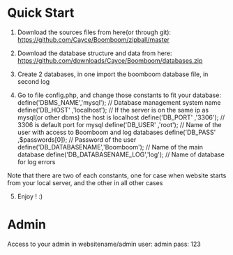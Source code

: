 Quick Start
===========

1. Download the sources files from here(or through git):
https://github.com/Cayce/Boomboom/zipball/master

2. Download the database structure and data from here:
https://github.com/downloads/Cayce/Boomboom/databases.zip

3. Сreate 2 databases, in one import the boomboom database file, in second log

4. Go to file config.php, and change those constants to fit your database:
    define('DBMS_NAME','mysql');          // Database management system name
    define('DB_HOST'  ,'localhost');      // If the server is on the same ip as mysql(or other dbms) the host is localhost
    define('DB_PORT'  ,'3306');           // 3306 is default port for mysql
    define('DB_USER'  ,'root');           // Name of the user with access to Boomboom and log databases
    define('DB_PASS'  ,$passwords[0]);    // Password of the user 
    define('DB_DATABASENAME','Boomboom'); // Name of the main database
    define('DB_DATABASENAME_LOG','log');  // Name of database for log errors

Note that there are two of each constants, one for case when website starts from your local server, and the other in all other cases

5. Enjoy ! :)

Admin
=====
Access to your admin in websitename/admin
user: admin
pass: 123
